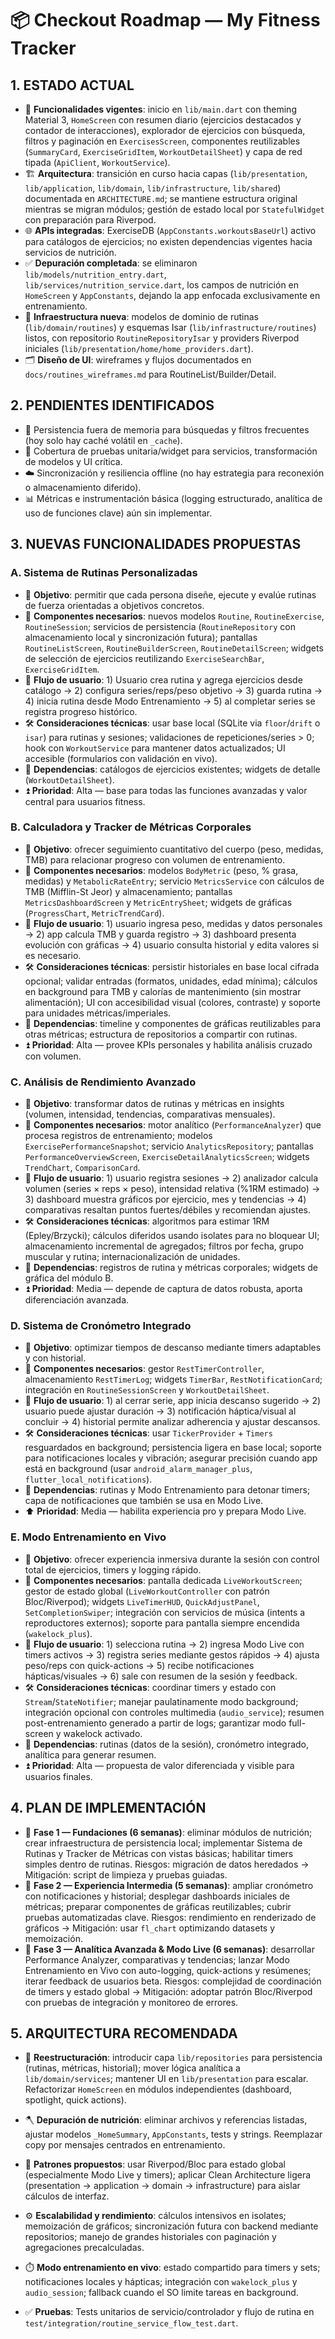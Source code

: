 # 📦 Checkout Roadmap — My Fitness Tracker

## 1. ESTADO ACTUAL
- 🧭 **Funcionalidades vigentes**: inicio en `lib/main.dart` con theming Material 3, `HomeScreen` con resumen diario (ejercicios destacados y contador de interacciones), explorador de ejercicios con búsqueda, filtros y paginación en `ExercisesScreen`, componentes reutilizables (`SummaryCard`, `ExerciseGridItem`, `WorkoutDetailSheet`) y capa de red tipada (`ApiClient`, `WorkoutService`).
- 🏗️ **Arquitectura**: transición en curso hacia capas (`lib/presentation`, `lib/application`, `lib/domain`, `lib/infrastructure`, `lib/shared`) documentada en `ARCHITECTURE.md`; se mantiene estructura original mientras se migran módulos; gestión de estado local por `StatefulWidget` con preparación para Riverpod.
- 🌐 **APIs integradas**: ExerciseDB (`AppConstants.workoutsBaseUrl`) activo para catálogos de ejercicios; no existen dependencias vigentes hacia servicios de nutrición.
- ✅ **Depuración completada**: se eliminaron `lib/models/nutrition_entry.dart`, `lib/services/nutrition_service.dart`, los campos de nutrición en `HomeScreen` y `AppConstants`, dejando la app enfocada exclusivamente en entrenamiento.
- 🧱 **Infraestructura nueva**: modelos de dominio de rutinas (`lib/domain/routines`) y esquemas Isar (`lib/infrastructure/routines`) listos, con repositorio `RoutineRepositoryIsar` y providers Riverpod iniciales (`lib/presentation/home/home_providers.dart`).
- 🗂️ **Diseño de UI**: wireframes y flujos documentados en `docs/routines_wireframes.md` para RoutineList/Builder/Detail.

## 2. PENDIENTES IDENTIFICADOS
- 💾 Persistencia fuera de memoria para búsquedas y filtros frecuentes (hoy solo hay caché volátil en `_cache`).
- 🧪 Cobertura de pruebas unitaria/widget para servicios, transformación de modelos y UI crítica.
- ☁️ Sincronización y resiliencia offline (no hay estrategia para reconexión o almacenamiento diferido).
- 📊 Métricas e instrumentación básica (logging estructurado, analítica de uso de funciones clave) aún sin implementar.

## 3. NUEVAS FUNCIONALIDADES PROPUESTAS

### A. Sistema de Rutinas Personalizadas
- 🎯 **Objetivo**: permitir que cada persona diseñe, ejecute y evalúe rutinas de fuerza orientadas a objetivos concretos.
- 🧩 **Componentes necesarios**: nuevos modelos `Routine`, `RoutineExercise`, `RoutineSession`; servicios de persistencia (`RoutineRepository` con almacenamiento local y sincronización futura); pantallas `RoutineListScreen`, `RoutineBuilderScreen`, `RoutineDetailScreen`; widgets de selección de ejercicios reutilizando `ExerciseSearchBar`, `ExerciseGridItem`.
- 🔁 **Flujo de usuario**: 1) Usuario crea rutina y agrega ejercicios desde catálogo → 2) configura series/reps/peso objetivo → 3) guarda rutina → 4) inicia rutina desde Modo Entrenamiento → 5) al completar series se registra progreso histórico.
- 🛠️ **Consideraciones técnicas**: usar base local (SQLite via `floor`/`drift` o `isar`) para rutinas y sesiones; validaciones de repeticiones/series > 0; hook con `WorkoutService` para mantener datos actualizados; UI accesible (formularios con validación en vivo).
- 🔗 **Dependencias**: catálogos de ejercicios existentes; widgets de detalle (`WorkoutDetailSheet`).
- ⏫ **Prioridad**: Alta — base para todas las funciones avanzadas y valor central para usuarios fitness.

### B. Calculadora y Tracker de Métricas Corporales
- 🎯 **Objetivo**: ofrecer seguimiento cuantitativo del cuerpo (peso, medidas, TMB) para relacionar progreso con volumen de entrenamiento.
- 🧩 **Componentes necesarios**: modelos `BodyMetric` (peso, % grasa, medidas) y `MetabolicRateEntry`; servicio `MetricsService` con cálculos de TMB (Mifflin-St Jeor) y almacenamiento; pantallas `MetricsDashboardScreen` y `MetricEntrySheet`; widgets de gráficas (`ProgressChart`, `MetricTrendCard`).
- 🔁 **Flujo de usuario**: 1) usuario ingresa peso, medidas y datos personales → 2) app calcula TMB y guarda registro → 3) dashboard presenta evolución con gráficas → 4) usuario consulta historial y edita valores si es necesario.
- 🛠️ **Consideraciones técnicas**: persistir historiales en base local cifrada opcional; validar entradas (formatos, unidades, edad mínima); cálculos en background para TMB y calorías de mantenimiento (sin mostrar alimentación); UI con accesibilidad visual (colores, contraste) y soporte para unidades métricas/imperiales.
- 🔗 **Dependencias**: timeline y componentes de gráficas reutilizables para otras métricas; estructura de repositorios a compartir con rutinas.
- ⏫ **Prioridad**: Alta — provee KPIs personales y habilita análisis cruzado con volumen.

### C. Análisis de Rendimiento Avanzado
- 🎯 **Objetivo**: transformar datos de rutinas y métricas en insights (volumen, intensidad, tendencias, comparativas mensuales).
- 🧩 **Componentes necesarios**: motor analítico (`PerformanceAnalyzer`) que procesa registros de entrenamiento; modelos `ExercisePerformanceSnapshot`; servicio `AnalyticsRepository`; pantallas `PerformanceOverviewScreen`, `ExerciseDetailAnalyticsScreen`; widgets `TrendChart`, `ComparisonCard`.
- 🔁 **Flujo de usuario**: 1) usuario registra sesiones → 2) analizador calcula volumen (series × reps × peso), intensidad relativa (%1RM estimado) → 3) dashboard muestra gráficos por ejercicio, mes y tendencias → 4) comparativas resaltan puntos fuertes/débiles y recomiendan ajustes.
- 🛠️ **Consideraciones técnicas**: algoritmos para estimar 1RM (Epley/Brzycki); cálculos diferidos usando isolates para no bloquear UI; almacenamiento incremental de agregados; filtros por fecha, grupo muscular y rutina; internacionalización de unidades.
- 🔗 **Dependencias**: registros de rutina y métricas corporales; widgets de gráfica del módulo B.
- ⏫ **Prioridad**: Media — depende de captura de datos robusta, aporta diferenciación avanzada.

### D. Sistema de Cronómetro Integrado
- 🎯 **Objetivo**: optimizar tiempos de descanso mediante timers adaptables y con historial.
- 🧩 **Componentes necesarios**: gestor `RestTimerController`, almacenamiento `RestTimerLog`; widgets `TimerBar`, `RestNotificationCard`; integración en `RoutineSessionScreen` y `WorkoutDetailSheet`.
- 🔁 **Flujo de usuario**: 1) al cerrar serie, app inicia descanso sugerido → 2) usuario puede ajustar duración → 3) notificación háptica/visual al concluir → 4) historial permite analizar adherencia y ajustar descansos.
- 🛠️ **Consideraciones técnicas**: usar `TickerProvider` + `Timers` resguardados en background; persistencia ligera en base local; soporte para notificaciones locales y vibración; asegurar precisión cuando app está en background (usar `android_alarm_manager_plus`, `flutter_local_notifications`).
- 🔗 **Dependencias**: rutinas y Modo Entrenamiento para detonar timers; capa de notificaciones que también se usa en Modo Live.
- ⬆️ **Prioridad**: Media — habilita experiencia pro y prepara Modo Live.

### E. Modo Entrenamiento en Vivo
- 🎯 **Objetivo**: ofrecer experiencia inmersiva durante la sesión con control total de ejercicios, timers y logging rápido.
- 🧩 **Componentes necesarios**: pantalla dedicada `LiveWorkoutScreen`; gestor de estado global (`LiveWorkoutController` con patrón Bloc/Riverpod); widgets `LiveTimerHUD`, `QuickAdjustPanel`, `SetCompletionSwiper`; integración con servicios de música (intents a reproductores externos); soporte para pantalla siempre encendida (`wakelock_plus`).
- 🔁 **Flujo de usuario**: 1) selecciona rutina → 2) ingresa Modo Live con timers activos → 3) registra series mediante gestos rápidos → 4) ajusta peso/reps con quick-actions → 5) recibe notificaciones hápticas/visuales → 6) sale con resumen de la sesión y feedback.
- 🛠️ **Consideraciones técnicas**: coordinar timers y estado con `Stream`/`StateNotifier`; manejar paulatinamente modo background; integración opcional con controles multimedia (`audio_service`); resumen post-entrenamiento generado a partir de logs; garantizar modo full-screen y wakelock activado.
- 🔗 **Dependencias**: rutinas (datos de la sesión), cronómetro integrado, analítica para generar resumen.
- ⏫ **Prioridad**: Alta — propuesta de valor diferenciada y visible para usuarios finales.

## 4. PLAN DE IMPLEMENTACIÓN
- 🏁 **Fase 1 — Fundaciones (6 semanas)**: eliminar módulos de nutrición; crear infraestructura de persistencia local; implementar Sistema de Rutinas y Tracker de Métricas con vistas básicas; habilitar timers simples dentro de rutinas. Riesgos: migración de datos heredados → Mitigación: script de limpieza y pruebas guiadas.
- 🚀 **Fase 2 — Experiencia Intermedia (5 semanas)**: ampliar cronómetro con notificaciones y historial; desplegar dashboards iniciales de métricas; preparar componentes de gráficas reutilizables; cubrir pruebas automatizadas clave. Riesgos: rendimiento en renderizado de gráficos → Mitigación: usar `fl_chart` optimizando datasets y memoización.
- 🔬 **Fase 3 — Analítica Avanzada & Modo Live (6 semanas)**: desarrollar Performance Analyzer, comparativas y tendencias; lanzar Modo Entrenamiento en Vivo con auto-logging, quick-actions y resúmenes; iterar feedback de usuarios beta. Riesgos: complejidad de coordinación de timers y estado global → Mitigación: adoptar patrón Bloc/Riverpod con pruebas de integración y monitoreo de errores.

## 5. ARQUITECTURA RECOMENDADA
- 🧱 **Reestructuración**: introducir capa `lib/repositories` para persistencia (rutinas, métricas, historial); mover lógica analítica a `lib/domain/services`; mantener UI en `lib/presentation` para escalar. Refactorizar `HomeScreen` en módulos independientes (dashboard, spotlight, quick actions).
- 🪓 **Depuración de nutrición**: eliminar archivos y referencias listadas, ajustar modelos `_HomeSummary`, `AppConstants`, tests y strings. Reemplazar copy por mensajes centrados en entrenamiento.
- 🧠 **Patrones propuestos**: usar Riverpod/Bloc para estado global (especialmente Modo Live y timers); aplicar Clean Architecture ligera (presentation → application → domain → infrastructure) para aislar cálculos de interfaz.
- ⚙️ **Escalabilidad y rendimiento**: cálculos intensivos en isolates; memoización de gráficos; sincronización futura con backend mediante repositorios; manejo de grandes historiales con paginación y agregaciones precalculadas.
- ⏱️ **Modo entrenamiento en vivo**: estado compartido para timers y sets; notificaciones locales y hápticas; integración con `wakelock_plus` y `audio_session`; fallback cuando el SO limite tareas en background.

- ✅ **Pruebas**: Tests unitarios de servicio/controlador y flujo de rutina en `test/integration/routine_service_flow_test.dart`.
